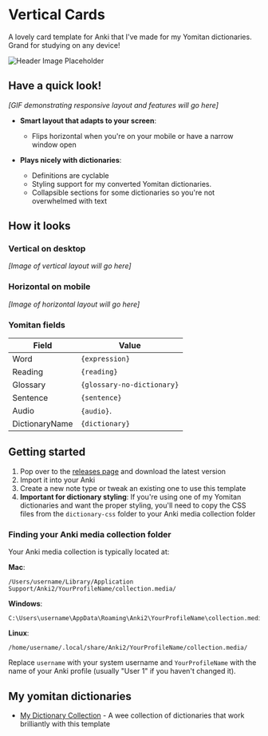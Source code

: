 # Vertical Cards

A lovely card template for Anki that I've made for my Yomitan dictionaries. Grand for studying on any device!

![Header Image Placeholder](header-image-placeholder.png)

## Have a quick look!

*[GIF demonstrating responsive layout and features will go here]*

- **Smart layout that adapts to your screen**: 
  - Flips horizontal when you're on your mobile or have a narrow window open
  
- **Plays nicely with dictionaries**:
  - Definitions are cyclable
  - Styling support for my converted Yomitan dictionaries.
  - Collapsible sections for some dictionaries so you're not overwhelmed with text

## How it looks

### Vertical on desktop
*[Image of vertical layout will go here]*

### Horizontal on mobile
*[Image of horizontal layout will go here]*

### Yomitan fields
| Field                 | Value                           |
| --------------------- | ------------------------------- |
| Word            | `{expression}`                        |
| Reading     | `{reading}`                               |
| Glossary       | `{glossary-no-dictionary}`             |
| Sentence         | `{sentence}`                         |
| Audio        | `{audio}`.                               |
| DictionaryName              | `{dictionary}`            |

## Getting started

1. Pop over to the [releases page](https://github.com/kiwakiwaa/vertical-cards/releases) and download the latest version
2. Import it into your Anki
3. Create a new note type or tweak an existing one to use this template
4. **Important for dictionary styling**: If you're using one of my Yomitan dictionaries and want the proper styling, you'll need to copy the CSS files from the `dictionary-css` folder to your Anki media collection folder

### Finding your Anki media collection folder

Your Anki media collection is typically located at:

**Mac**: 
```
/Users/username/Library/Application Support/Anki2/YourProfileName/collection.media/
```

**Windows**: 
```
C:\Users\username\AppData\Roaming\Anki2\YourProfileName\collection.media\
```

**Linux**: 
```
/home/username/.local/share/Anki2/YourProfileName/collection.media/
```

Replace `username` with your system username and `YourProfileName` with the name of your Anki profile (usually "User 1" if you haven't changed it).

## My yomitan dictionaries

- [My Dictionary Collection](https://github.com/kiwakiwaa/yomitan-dictionaries) - A wee collection of dictionaries that work brilliantly with this template